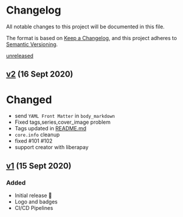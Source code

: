 # Changelog

All notable changes to this project will be documented in this file.

The format is based on [Keep a Changelog](https://keepachangelog.com/en/1.0.0/),
and this project adheres to [Semantic Versioning](https://semver.org/spec/v2.0.0.html).

[unreleased]

## [v2] (16 Sept 2020)

# Changed

- send `YAML Front Matter` in `body_markdown`
- Fixed tags,series,cover_image problem
- Tags updated in [README.md](./README.md)
- `core.info` cleanup
- fixed #101 #102
- support creator with liberapay

## [v1] (15 Sept 2020)

### Added

- Initial release 🎊
- Logo and badges
- CI/CD Pipelines

[unreleased]: https://github.com/ful1e5/TheActionDev/compare/release/v2...main
[v2]: https://github.com/ful1e5/TheActionDev/compare/v1...v2
[v1]: https://github.com/ful1e5/TheActionDev/tree/release/v1
